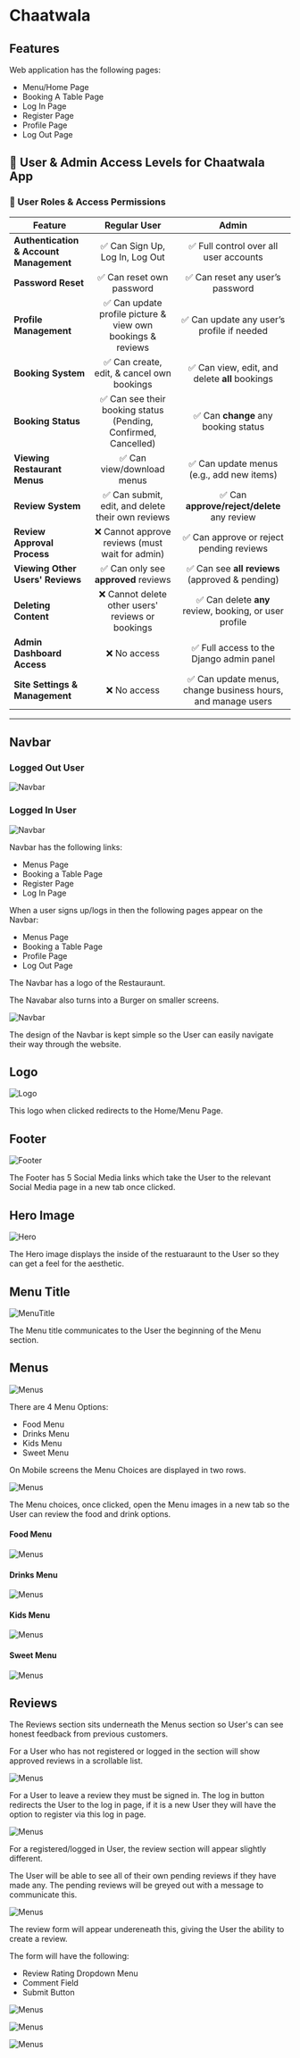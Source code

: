 # Chaatwala

## Features

Web application has the following pages:

- Menu/Home Page
- Booking A Table Page
- Log In Page
- Register Page
- Profile Page
- Log Out Page

## 🔑 User & Admin Access Levels for Chaatwala App

### 👥 User Roles & Access Permissions

| Feature | **Regular User** | **Admin** |
|---------|:--------------:|:------:|
| **Authentication & Account Management** | ✅ Can Sign Up, Log In, Log Out | ✅ Full control over all user accounts |
| **Password Reset** | ✅ Can reset own password | ✅ Can reset any user’s password |
| **Profile Management** | ✅ Can update profile picture & view own bookings & reviews | ✅ Can update any user’s profile if needed |
| **Booking System** | ✅ Can create, edit, & cancel own bookings | ✅ Can view, edit, and delete **all** bookings |
| **Booking Status** | ✅ Can see their booking status (Pending, Confirmed, Cancelled) | ✅ Can **change** any booking status |
| **Viewing Restaurant Menus** | ✅ Can view/download menus | ✅ Can update menus (e.g., add new items) |
| **Review System** | ✅ Can submit, edit, and delete their own reviews | ✅ Can **approve/reject/delete** any review |
| **Review Approval Process** | ❌ Cannot approve reviews (must wait for admin) | ✅ Can approve or reject pending reviews |
| **Viewing Other Users' Reviews** | ✅ Can only see **approved** reviews | ✅ Can see **all reviews** (approved & pending) |
| **Deleting Content** | ❌ Cannot delete other users' reviews or bookings | ✅ Can delete **any** review, booking, or user profile |
| **Admin Dashboard Access** | ❌ No access | ✅ Full access to the Django admin panel |
| **Site Settings & Management** | ❌ No access | ✅ Can update menus, change business hours, and manage users |

---


## Navbar

### Logged Out User
![Navbar](documentation/features/navbar-unlogged.png)
### Logged In User
![Navbar](documentation/features/navbar-logged.png)

Navbar has the following links:
- Menus Page
- Booking a Table Page
- Register Page
- Log In Page

When a user signs up/logs in then the following pages appear on the Navbar:
- Menus Page
- Booking a Table Page
- Profile Page
- Log Out Page

The Navbar has a logo of the Restauraunt.

The Navabar also turns into a Burger on smaller screens. 

![Navbar](documentation/features/navbar-burger.png)



The design of the Navbar is kept simple so the User can easily navigate their way through the website.

## Logo 
![Logo](documentation/features/logo.png)

This logo when clicked redirects to the Home/Menu Page.

## Footer
![Footer](documentation/features/footer.png)

The Footer has 5 Social Media links which take the User to the relevant Social Media page in a new tab once clicked.

## Hero Image
![Hero](documentation/features/hero-image.png)

The Hero image displays the inside of the restuaraunt to the User so they can get a feel for the aesthetic.

## Menu Title 
![MenuTitle](documentation/features/menu-title.png)

The Menu title communicates to the User the beginning of the Menu section.

## Menus 
![Menus](documentation/features/menu-choices.png)

There are 4 Menu Options:
- Food Menu
- Drinks Menu
- Kids Menu
- Sweet Menu

On Mobile screens the Menu Choices are displayed in two rows.

![Menus](documentation/features/menus-mobile.png)

The Menu choices, once clicked, open the Menu images in a new tab so the User can review the food and drink options.

#### Food Menu
![Menus](documentation/features/food-menu.png)

#### Drinks Menu
![Menus](documentation/features/drinks-menu.png)

#### Kids Menu
![Menus](documentation/features/kids-menu.png)

#### Sweet Menu
![Menus](documentation/features/sweet-menu.png)

## Reviews 
The Reviews section sits underneath the Menus section so User's can see honest feedback from previous customers.

 For a User who has not registered or logged in the section will show approved reviews in a scrollable list.

![Menus](documentation/features/reviews-unlogged.png)

For a User to leave a review they must be signed in. The log in button redirects the User to the log in page, if it is a new User they will have the option to register via this log in page.

![Menus](documentation/features/reviews-button-unlogged.png)


For a registered/logged in User, the review section will appear slightly different.

The User will be able to see all of their own pending reviews if they have made any. The pending reviews will be greyed out with a message to communicate this.

![Menus](documentation/features/review-pending.png)

The review form will appear undereneath this, giving the User the ability to create a review.

The form will have the following:
- Review Rating Dropdown Menu
- Comment Field
- Submit Button

![Menus](documentation/features/reviews-form.png)

![Menus](documentation/features/rating-dropdown.png)

![Menus](documentation/features/review-button.png)
